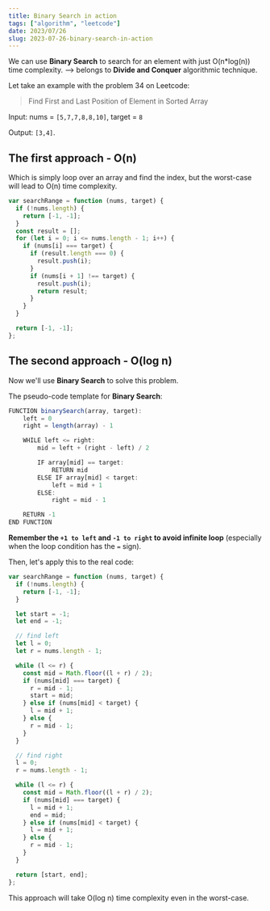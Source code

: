 ```yaml
---
title: Binary Search in action
tags: ["algorithm", "leetcode"]
date: 2023/07/26
slug: 2023-07-26-binary-search-in-action
---
```


We can use **Binary Search** to search for an element with just O(n\*log(n)) time complexity. --> belongs to **Divide and Conquer** algorithmic technique.

Let take an example with the problem 34 on Leetcode:

> Find First and Last Position of Element in Sorted Array

Input: nums = `[5,7,7,8,8,10]`, target = `8`

Output: `[3,4]`.

## The first approach - O(n)

Which is simply loop over an array and find the index, but the worst-case will lead to O(n) time complexity.

```js
var searchRange = function (nums, target) {
  if (!nums.length) {
    return [-1, -1];
  }
  const result = [];
  for (let i = 0; i <= nums.length - 1; i++) {
    if (nums[i] === target) {
      if (result.length === 0) {
        result.push(i);
      }
      if (nums[i + 1] !== target) {
        result.push(i);
        return result;
      }
    }
  }

  return [-1, -1];
};
```

## The second approach - O(log n)

Now we'll use **Binary Search** to solve this problem.

The pseudo-code template for **Binary Search**:

```js
FUNCTION binarySearch(array, target):
    left = 0
    right = length(array) - 1

    WHILE left <= right:
        mid = left + (right - left) / 2

        IF array[mid] == target:
            RETURN mid
        ELSE IF array[mid] < target:
            left = mid + 1
        ELSE:
            right = mid - 1

    RETURN -1
END FUNCTION
```

**Remember the `+1 to left` and `-1 to right` to avoid infinite loop** (especially when the loop condition has the `=` sign).

Then, let's apply this to the real code:

```js
var searchRange = function (nums, target) {
  if (!nums.length) {
    return [-1, -1];
  }

  let start = -1;
  let end = -1;

  // find left
  let l = 0;
  let r = nums.length - 1;

  while (l <= r) {
    const mid = Math.floor((l + r) / 2);
    if (nums[mid] === target) {
      r = mid - 1;
      start = mid;
    } else if (nums[mid] < target) {
      l = mid + 1;
    } else {
      r = mid - 1;
    }
  }

  // find right
  l = 0;
  r = nums.length - 1;

  while (l <= r) {
    const mid = Math.floor((l + r) / 2);
    if (nums[mid] === target) {
      l = mid + 1;
      end = mid;
    } else if (nums[mid] < target) {
      l = mid + 1;
    } else {
      r = mid - 1;
    }
  }

  return [start, end];
};
```

This approach will take O(log n) time complexity even in the worst-case.
